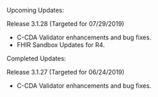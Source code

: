 
Upcoming Updates:

Release 3.1.28 (Targeted for 07/29/2019)
* C-CDA Validator enhancements and bug fixes.
* FHIR Sandbox Updates for R4.

Completed Updates:

Release 3.1.27 (Targeted for 06/24/2019)
* C-CDA Validator enhancements and bug fixes.
